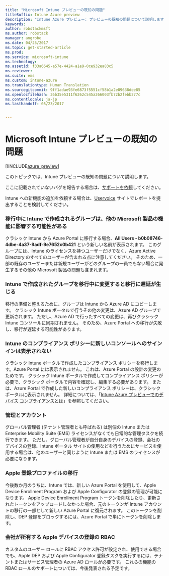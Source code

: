 ```yaml
---
title: "Microsoft Intune プレビューの既知の問題"
titleSuffix: Intune Azure preview
description: "Intune Azure プレビュー: プレビューの既知の問題について説明します"
keywords: 
author: robstackmsft
ms.author: robstack
manager: angrobe
ms.date: 04/25/2017
ms.topic: get-started-article
ms.prod: 
ms.service: microsoft-intune
ms.technology: 
ms.assetid: f33a6645-a57e-4424-a1e9-0ce932ea83c5
ms.reviewer: 
ms.suite: ems
ms.custom: intune-azure
ms.translationtype: Human Translation
ms.sourcegitcommit: 9ff1adae93fe6873f5551cf58b1a2e89638dee85
ms.openlocfilehash: 36b35e5311f6262c545a266003fb72b2febb277c
ms.contentlocale: ja-jp
ms.lasthandoff: 05/23/2017


---
```


# <a name="known-issues-in-the-microsoft-intune-preview"></a>Microsoft Intune プレビューの既知の問題


[!INCLUDE[azure_preview](./includes/azure_preview.md)]


このトピックでは、Intune プレビューの既知の問題について説明します。

ここに記載されていないバグを報告する場合は、[サポートを依頼](https://docs.microsoft.com/intune-classic/troubleshoot/get-support)してください。

Intune への新機能の追加を依頼する場合は、[Uservoice](https://microsoftintune.uservoice.com/forums/291681-ideas/category/189016-azure-admin-console) サイトでレポートを提出することを検討してください。

### <a name="groups-created-by-intune-during-migration-might-affect-functionality-of-other-microsoft-products"></a>移行中に Intune で作成されるグループは、他の Microsoft 製品の機能に影響する可能性がある

クラシック Intune から Azure Portal に移行する場合、**All Users - b0b08746-4dbe-4a37-9adf-9e7652c0b421** という新しい名前が表示されます。 このグループには、Intune のライセンスを持つユーザーだけでなく、Azure Active Directory のすべてのユーザーが含まれる点に注意してください。 そのため、一部の既存のユーザーまたは新規ユーザーがどのグループの一員でもない場合に発生するその他の Microsoft 製品の問題も含まれます。

### <a name="altering-groups-created-by-intune-during-migration-will-delay-migration"></a>Intune で作成されたグループを移行中に変更すると移行に遅延が生じる

移行の準備と整えるために、グループは Intune から Azure AD にコピーします。 クラシック Intune ポータルで行うその他の変更は、Azure AD グループで更新されます。 ただし、Azure AD で行ったすべての変更は、再びクラシック Intune コンソールに同期されません。 そのため、Azure Portal への移行が失敗し、移行が遅延する可能性があります。

### <a name="compliance-policies-from-intune-will-not-show-up-in-new-console"></a>Intune のコンプライアンス ポリシーに新しいコンソールへのサインインは表示されない

クラシック Intune ポータルで作成したコンプライアンス ポリシーを移行します。Azure Portal には表示されません。 これは、Azure Portal の設計の変更のためです。 クラシック Intune ポータルで作成してコンプライアンス ポリシーが必要で、クラシック ポータルで内容を確認し、編集する必要があります。
または、Azure Portal で作成した新しいコンプライアンス ポリシーは、クラシック ポータルに表示されません。
詳細については、「[Intune Azure プレビューでのデバイス コンプライアンスとは](device-compliance.md)」を参照してください。




### <a name="administration-and-accounts"></a>管理とアカウント

グローバル管理者 (テナント管理者とも呼ばれる) は別個の Intune または Enterprise Mobility Suite (EMS) ライセンスがなくても日常的な管理タスクを続行できます。 ただし、グローバル管理者が自分自身のデバイスの登録、会社のデバイスの登録、Intune ポータル サイトの使用などを行うためにサービスを使用する場合は、他のユーザーと同じように Intune または EMS のライセンスが必要になります。

### <a name="apple-enrollment-profile-migration"></a>Apple 登録プロファイルの移行
今後数か月のうちに、Intune では、新しい Azure Portal を使用して、Apple Device Enrollment Program および Apple Configurator の登録の管理が可能になります。 Apple Device Enrollment Program トークンを削除したり、更新されたトークンをアップロードしなかった場合、元のトークンが Intune アカウントの移行の一部として新しい Azure Portal に復元されます。 このトークンを削除し、DEP 登録をブロックするには、Azure Portal で単にトークンを削除します。 

### <a name="rbac-for-apple-corporate-owned-device-enrollment"></a>会社が所有する Apple デバイスの登録の RBAC
カスタムのユーザー ロールに RBAC アクセス許可が設定され、使用できる場合でも、Apple DEP および Apple Configurator 登録タスクを実行するには、テナントまたはサービス管理者の Azure AD ロールが必要です。 これらの機能の RBAC ロールのサポートについては、今後発表される予定です。

